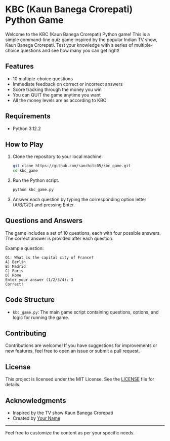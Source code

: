 # KBC (Kaun Banega Crorepati) Python Game

Welcome to the KBC (Kaun Banega Crorepati) Python game! This is a simple command-line quiz game inspired by the popular Indian TV show, Kaun Banega Crorepati. Test your knowledge with a series of multiple-choice questions and see how many you can get right!

## Features

- 10 multiple-choice questions
- Immediate feedback on correct or incorrect answers
- Score tracking through the money you win
- You can QUIT the game anytime you want
- All the money levels are as according to KBC

## Requirements

- Python 3.12.2

## How to Play

1. Clone the repository to your local machine.
    ```sh
    git clone https://github.com/sanchitc05/kbc_game.git
    cd kbc_game
    ```
2. Run the Python script.
    ```sh
    python kbc_game.py
    ```
3. Answer each question by typing the corresponding option letter (A/B/C/D) and pressing Enter.

## Questions and Answers

The game includes a set of 10 questions, each with four possible answers. The correct answer is provided after each question.

Example question:
```
Q1: What is the capital city of France?
A) Berlin
B) Madrid
C) Paris
D) Rome
Enter your answer (1/2/3/4): 3
Correct!
```

## Code Structure

- `kbc_game.py`: The main game script containing questions, options, and logic for running the game.

## Contributing

Contributions are welcome! If you have suggestions for improvements or new features, feel free to open an issue or submit a pull request.

## License

This project is licensed under the MIT License. See the [LICENSE](LICENSE) file for details.

## Acknowledgments

- Inspired by the TV show Kaun Banega Crorepati
- Created by [Your Name](https://github.com/sanchitc05)

---

Feel free to customize the content as per your specific needs.
